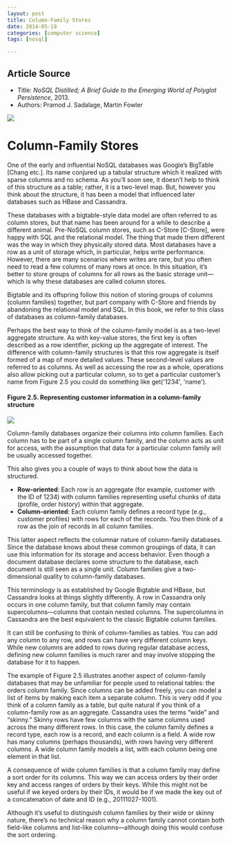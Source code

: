 ```yaml
---
layout: post
title: Column-Family Stores
date: 2014-05-19
categories: [computer science]
tags: [nosql]

---
```



## Article Source
* Title: *NoSQL Distilled; A Brief Guide to the Emerging World of Polyglot Persistence*, 2013.
* Authors: Pramod J. Sadalage, Martin Fowler



[![](http://sungsoo.github.com/images/column-family-stores.png)](http://sungsoo.github.com/images/column-family-stores.png)

# Column-Family Stores


One of the early and influential NoSQL databases was Google’s BigTable [Chang etc.]. Its name conjured up a tabular structure which it realized with sparse columns and no schema. As you’ll soon see, it doesn’t help to think of this structure as a table; rather, it is a two-level map. But, however you think about the structure, it has been a model that influenced later databases such as HBase and Cassandra.

These databases with a bigtable-style data model are often referred to as column stores, but that name has been around for a while to describe a different animal. Pre-NoSQL column stores, such as C-Store [C-Store], were happy with SQL and the relational model. The thing that made them different was the way in which they physically stored data. Most databases have a row as a unit of storage which, in particular, helps write performance. However, there are many scenarios where writes are rare, but you often need to read a few columns of many rows at once. In this situation, it’s better to store groups of columns for all rows as the basic storage unit—which is why these databases are called column stores.

Bigtable and its offspring follow this notion of storing groups of columns (column families) together, but part company with C-Store and friends by abandoning the relational model and SQL. In this book, we refer to this class of databases as column-family databases.

Perhaps the best way to think of the column-family model is as a two-level aggregate structure. As with key-value stores, the first key is often described as a row identifier, picking up the aggregate of interest. The difference with column-family structures is that this row aggregate is itself formed of a map of more detailed values. These second-level values are referred to as columns. As well as accessing the row as a whole, operations also allow picking out a particular column, so to get a particular customer’s name from Figure 2.5 you could do something like get('1234', 'name').

#### Figure 2.5. Representing customer information in a column-family structure
![](http://sungsoo.github.com/images/column-family.png)

Column-family databases organize their columns into column families. Each column has to be part of a single column family, and the column acts as unit for access, with the assumption that data for a particular column family will be usually accessed together.

This also gives you a couple of ways to think about how the data is structured.

* **Row-oriented**: Each row is an aggregate (for example, customer with the ID of 1234) with column families representing useful chunks of data (profile, order history) within that aggregate.
* **Column-oriented**: Each column family defines a record type (e.g., customer profiles) with rows for each of the records. You then think of a row as the join of records in all column families.

This latter aspect reflects the columnar nature of column-family databases. Since the database knows about these common groupings of data, it can use this information for its storage and access behavior. Even though a document database declares some structure to the database, each document is still seen as a single unit. Column families give a two-dimensional quality to column-family databases.

This terminology is as established by Google Bigtable and HBase, but Cassandra looks at things slightly differently. A row in Cassandra only occurs in one column family, but that column family may contain supercolumns—columns that contain nested columns. The supercolumns in Cassandra are the best equivalent to the classic Bigtable column families.

It can still be confusing to think of column-families as tables. You can add any column to any row, and rows can have very different column keys. While new columns are added to rows during regular database access, defining new column families is much rarer and may involve stopping the database for it to happen.

The example of Figure 2.5 illustrates another aspect of column-family databases that may be unfamiliar for people used to relational tables: the orders column family. Since columns can be added freely, you can model a list of items by making each item a separate column. This is very odd if you think of a column family as a table, but quite natural if you think of a column-family row as an aggregate. Cassandra uses the terms “wide” and “skinny.” Skinny rows have few columns with the same columns used across the many different rows. In this case, the column family defines a record type, each row is a record, and each column is a field. A wide row has many columns (perhaps thousands), with rows having very different columns. A wide column family models a list, with each column being one element in that list.

A consequence of wide column families is that a column family may define a sort order for its columns. This way we can access orders by their order key and access ranges of orders by their keys. While this might not be useful if we keyed orders by their IDs, it would be if we made the key out of a concatenation of date and ID (e.g., 20111027-1001).

Although it’s useful to distinguish column families by their wide or skinny nature, there’s no technical reason why a column family cannot contain both field-like columns and list-like columns—although doing this would confuse the sort ordering.


